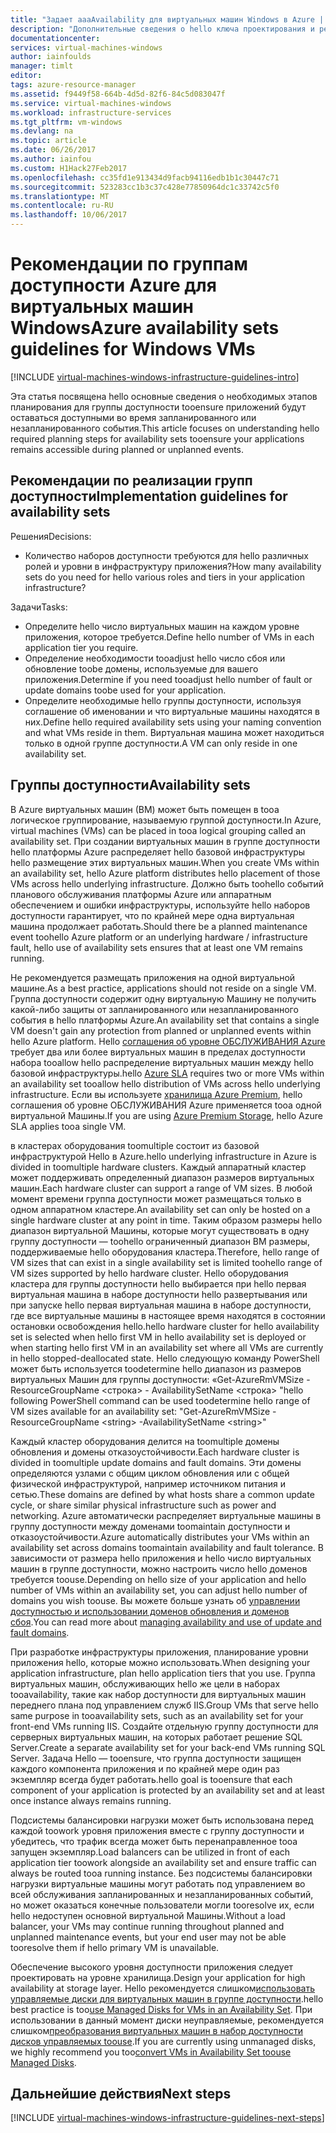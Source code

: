 ```yaml
---
title: "Задает aaaAvailability для виртуальных машин Windows в Azure | Документы Microsoft"
description: "Дополнительные сведения о hello ключа проектирования и реализации руководства по развертыванию наборов доступности в службах инфраструктуры Azure."
documentationcenter: 
services: virtual-machines-windows
author: iainfoulds
manager: timlt
editor: 
tags: azure-resource-manager
ms.assetid: f9449f58-664b-4d5d-82f6-84c5d083047f
ms.service: virtual-machines-windows
ms.workload: infrastructure-services
ms.tgt_pltfrm: vm-windows
ms.devlang: na
ms.topic: article
ms.date: 06/26/2017
ms.author: iainfou
ms.custom: H1Hack27Feb2017
ms.openlocfilehash: cc35fd1e913434d9facb94116edb1b1c30447c71
ms.sourcegitcommit: 523283cc1b3c37c428e77850964dc1c33742c5f0
ms.translationtype: MT
ms.contentlocale: ru-RU
ms.lasthandoff: 10/06/2017
---
```

# <a name="azure-availability-sets-guidelines-for-windows-vms"></a><span data-ttu-id="d9c16-103">Рекомендации по группам доступности Azure для виртуальных машин Windows</span><span class="sxs-lookup"><span data-stu-id="d9c16-103">Azure availability sets guidelines for Windows VMs</span></span>

[!INCLUDE [virtual-machines-windows-infrastructure-guidelines-intro](../../../includes/virtual-machines-windows-infrastructure-guidelines-intro.md)]

<span data-ttu-id="d9c16-104">Эта статья посвящена hello основные сведения о необходимых этапов планирования для группы доступности tooensure приложений будут оставаться доступными во время запланированного или незапланированного события.</span><span class="sxs-lookup"><span data-stu-id="d9c16-104">This article focuses on understanding hello required planning steps for availability sets tooensure your applications remains accessible during planned or unplanned events.</span></span>

## <a name="implementation-guidelines-for-availability-sets"></a><span data-ttu-id="d9c16-105">Рекомендации по реализации групп доступности</span><span class="sxs-lookup"><span data-stu-id="d9c16-105">Implementation guidelines for availability sets</span></span>
<span data-ttu-id="d9c16-106">Решения</span><span class="sxs-lookup"><span data-stu-id="d9c16-106">Decisions:</span></span>

* <span data-ttu-id="d9c16-107">Количество наборов доступности требуются для hello различных ролей и уровни в инфраструктуру приложения?</span><span class="sxs-lookup"><span data-stu-id="d9c16-107">How many availability sets do you need for hello various roles and tiers in your application infrastructure?</span></span>

<span data-ttu-id="d9c16-108">Задачи</span><span class="sxs-lookup"><span data-stu-id="d9c16-108">Tasks:</span></span>

* <span data-ttu-id="d9c16-109">Определите hello число виртуальных машин на каждом уровне приложения, которое требуется.</span><span class="sxs-lookup"><span data-stu-id="d9c16-109">Define hello number of VMs in each application tier you require.</span></span>
* <span data-ttu-id="d9c16-110">Определение необходимости tooadjust hello число сбоя или обновление toobe домены, используемые для вашего приложения.</span><span class="sxs-lookup"><span data-stu-id="d9c16-110">Determine if you need tooadjust hello number of fault or update domains toobe used for your application.</span></span>
* <span data-ttu-id="d9c16-111">Определите необходимые hello группы доступности, используя соглашение об именовании и что виртуальные машины находятся в них.</span><span class="sxs-lookup"><span data-stu-id="d9c16-111">Define hello required availability sets using your naming convention and what VMs reside in them.</span></span> <span data-ttu-id="d9c16-112">Виртуальная машина может находиться только в одной группе доступности.</span><span class="sxs-lookup"><span data-stu-id="d9c16-112">A VM can only reside in one availability set.</span></span>

## <a name="availability-sets"></a><span data-ttu-id="d9c16-113">Группы доступности</span><span class="sxs-lookup"><span data-stu-id="d9c16-113">Availability sets</span></span>
<span data-ttu-id="d9c16-114">В Azure виртуальных машин (ВМ) может быть помещен в tooa логическое группирование, называемую группой доступности.</span><span class="sxs-lookup"><span data-stu-id="d9c16-114">In Azure, virtual machines (VMs) can be placed in tooa logical grouping called an availability set.</span></span> <span data-ttu-id="d9c16-115">При создании виртуальных машин в группе доступности hello платформы Azure распределяет hello базовой инфраструктуры hello размещение этих виртуальных машин.</span><span class="sxs-lookup"><span data-stu-id="d9c16-115">When you create VMs within an availability set, hello Azure platform distributes hello placement of those VMs across hello underlying infrastructure.</span></span> <span data-ttu-id="d9c16-116">Должно быть toohello событий планового обслуживания платформы Azure или аппаратным обеспечением и ошибки инфраструктуры, используйте hello наборов доступности гарантирует, что по крайней мере одна виртуальная машина продолжает работать.</span><span class="sxs-lookup"><span data-stu-id="d9c16-116">Should there be a planned maintenance event toohello Azure platform or an underlying hardware / infrastructure fault, hello use of availability sets ensures that at least one VM remains running.</span></span>

<span data-ttu-id="d9c16-117">Не рекомендуется размещать приложения на одной виртуальной машине.</span><span class="sxs-lookup"><span data-stu-id="d9c16-117">As a best practice, applications should not reside on a single VM.</span></span> <span data-ttu-id="d9c16-118">Группа доступности содержит одну виртуальную Машину не получить какой-либо защиты от запланированного или незапланированного события в hello платформы Azure.</span><span class="sxs-lookup"><span data-stu-id="d9c16-118">An availability set that contains a single VM doesn't gain any protection from planned or unplanned events within hello Azure platform.</span></span> <span data-ttu-id="d9c16-119">Hello [соглашения об уровне ОБСЛУЖИВАНИЯ Azure](https://azure.microsoft.com/support/legal/sla/virtual-machines) требует два или более виртуальных машин в пределах доступности набора tooallow hello распределение виртуальных машин между hello базовой инфраструктуры.</span><span class="sxs-lookup"><span data-stu-id="d9c16-119">hello [Azure SLA](https://azure.microsoft.com/support/legal/sla/virtual-machines) requires two or more VMs within an availability set tooallow hello distribution of VMs across hello underlying infrastructure.</span></span> <span data-ttu-id="d9c16-120">Если вы используете [хранилища Azure Premium](../../storage/storage-premium-storage.md?toc=%2fazure%2fvirtual-machines%2flinux%2ftoc.json), hello соглашения об уровне ОБСЛУЖИВАНИЯ Azure применяется tooa одной виртуальной Машины.</span><span class="sxs-lookup"><span data-stu-id="d9c16-120">If you are using [Azure Premium Storage](../../storage/storage-premium-storage.md?toc=%2fazure%2fvirtual-machines%2flinux%2ftoc.json), hello Azure SLA applies tooa single VM.</span></span>

<span data-ttu-id="d9c16-121">в кластерах оборудования toomultiple состоит из базовой инфраструктурой Hello в Azure.</span><span class="sxs-lookup"><span data-stu-id="d9c16-121">hello underlying infrastructure in Azure is divided in toomultiple hardware clusters.</span></span> <span data-ttu-id="d9c16-122">Каждый аппаратный кластер может поддерживать определенный диапазон размеров виртуальных машин.</span><span class="sxs-lookup"><span data-stu-id="d9c16-122">Each hardware cluster can support a range of VM sizes.</span></span> <span data-ttu-id="d9c16-123">В любой момент времени группа доступности может размещаться только в одном аппаратном кластере.</span><span class="sxs-lookup"><span data-stu-id="d9c16-123">An availability set can only be hosted on a single hardware cluster at any point in time.</span></span> <span data-ttu-id="d9c16-124">Таким образом размеры hello диапазон виртуальной Машины, которые могут существовать в одну группу доступности — toohello ограниченный диапазон ВМ размеры, поддерживаемые hello оборудования кластера.</span><span class="sxs-lookup"><span data-stu-id="d9c16-124">Therefore, hello range of VM sizes that can exist in a single availability set is limited toohello range of VM sizes supported by hello hardware cluster.</span></span> <span data-ttu-id="d9c16-125">Hello оборудования кластера для группы доступности hello выбирается при hello первая виртуальная машина в наборе доступности hello развертывания или при запуске hello первая виртуальная машина в наборе доступности, где все виртуальные машины в настоящее время находятся в состоянии остановки освобождения hello.</span><span class="sxs-lookup"><span data-stu-id="d9c16-125">hello hardware cluster for hello availability set is selected when hello first VM in hello availability set is deployed or when starting hello first VM in an availability set where all VMs are currently in hello stopped-deallocated state.</span></span> <span data-ttu-id="d9c16-126">Hello следующую команду PowerShell может быть используется toodetermine hello диапазон из размеров виртуальных Машин для группы доступности: «Get-AzureRmVMSize - ResourceGroupName \<строка\> - AvailabilitySetName \<строка\> "</span><span class="sxs-lookup"><span data-stu-id="d9c16-126">hello following PowerShell command can be used toodetermine hello range of VM sizes available for an availability set: "Get-AzureRmVMSize -ResourceGroupName \<string\> -AvailabilitySetName \<string\>"</span></span>

<span data-ttu-id="d9c16-127">Каждый кластер оборудования делится на toomultiple домены обновления и домены отказоустойчивости.</span><span class="sxs-lookup"><span data-stu-id="d9c16-127">Each hardware cluster is divided in toomultiple update domains and fault domains.</span></span> <span data-ttu-id="d9c16-128">Эти домены определяются узлами с общим циклом обновления или с общей физической инфраструктурой, например источником питания и сетью.</span><span class="sxs-lookup"><span data-stu-id="d9c16-128">These domains are defined by what hosts share a common update cycle, or share similar physical infrastructure such as power and networking.</span></span> <span data-ttu-id="d9c16-129">Azure автоматически распределяет виртуальные машины в группу доступности между доменами toomaintain доступности и отказоустойчивости.</span><span class="sxs-lookup"><span data-stu-id="d9c16-129">Azure automatically distributes your VMs within an availability set across domains toomaintain availability and fault tolerance.</span></span> <span data-ttu-id="d9c16-130">В зависимости от размера hello приложения и hello число виртуальных машин в группе доступности, можно настроить число hello доменов требуется toouse.</span><span class="sxs-lookup"><span data-stu-id="d9c16-130">Depending on hello size of your application and hello number of VMs within an availability set, you can adjust hello number of domains you wish toouse.</span></span> <span data-ttu-id="d9c16-131">Вы можете больше узнать об [управлении доступностью и использовании доменов обновления и доменов сбоя](manage-availability.md).</span><span class="sxs-lookup"><span data-stu-id="d9c16-131">You can read more about [managing availability and use of update and fault domains](manage-availability.md).</span></span>

<span data-ttu-id="d9c16-132">При разработке инфраструктуры приложения, планирование уровни приложения hello, которые можно использовать.</span><span class="sxs-lookup"><span data-stu-id="d9c16-132">When designing your application infrastructure, plan hello application tiers that you use.</span></span> <span data-ttu-id="d9c16-133">Группа виртуальных машин, обслуживающих hello же цели в наборах tooavailability, такие как набор доступности для виртуальных машин переднего плана под управлением служб IIS.</span><span class="sxs-lookup"><span data-stu-id="d9c16-133">Group VMs that serve hello same purpose in tooavailability sets, such as an availability set for your front-end VMs running IIS.</span></span> <span data-ttu-id="d9c16-134">Создайте отдельную группу доступности для серверных виртуальных машин, на которых работает решение SQL Server.</span><span class="sxs-lookup"><span data-stu-id="d9c16-134">Create a separate availability set for your back-end VMs running SQL Server.</span></span> <span data-ttu-id="d9c16-135">Задача Hello — tooensure, что группа доступности защищен каждого компонента приложения и по крайней мере один раз экземпляр всегда будет работать.</span><span class="sxs-lookup"><span data-stu-id="d9c16-135">hello goal is tooensure that each component of your application is protected by an availability set and at least once instance always remains running.</span></span>

<span data-ttu-id="d9c16-136">Подсистемы балансировки нагрузки может быть использована перед каждой toowork уровня приложения вместе с группу доступности и убедитесь, что трафик всегда может быть перенаправленное tooa запущен экземпляр.</span><span class="sxs-lookup"><span data-stu-id="d9c16-136">Load balancers can be utilized in front of each application tier toowork alongside an availability set and ensure traffic can always be routed tooa running instance.</span></span> <span data-ttu-id="d9c16-137">Без подсистемы балансировки нагрузки виртуальные машины могут работать под управлением во всей обслуживания запланированных и незапланированных событий, но может оказаться конечные пользователи могли tooresolve их, если hello недоступен основной виртуальной Машины.</span><span class="sxs-lookup"><span data-stu-id="d9c16-137">Without a load balancer, your VMs may continue running throughout planned and unplanned maintenance events, but your end user may not be able tooresolve them if hello primary VM is unavailable.</span></span>

<span data-ttu-id="d9c16-138">Обеспечение высокого уровня доступности приложения следует проектировать на уровне хранилища.</span><span class="sxs-lookup"><span data-stu-id="d9c16-138">Design your application for high availability at storage layer.</span></span> <span data-ttu-id="d9c16-139">Hello рекомендуется слишком[использовать управляемые диски для виртуальных машин в группе доступности](manage-availability.md#use-managed-disks-for-vms-in-an-availability-set).</span><span class="sxs-lookup"><span data-stu-id="d9c16-139">hello best practice is too[use Managed Disks for VMs in an Availability Set](manage-availability.md#use-managed-disks-for-vms-in-an-availability-set).</span></span> <span data-ttu-id="d9c16-140">При использовании в данный момент диски неуправляемые, рекомендуется слишком[преобразования виртуальных машин в набор доступности дисков управляемых toouse](convert-unmanaged-to-managed-disks.md#convert-vms-in-an-availability-set).</span><span class="sxs-lookup"><span data-stu-id="d9c16-140">If you are currently using unmanaged disks, we highly recommend you too[convert VMs in Availability Set toouse Managed Disks](convert-unmanaged-to-managed-disks.md#convert-vms-in-an-availability-set).</span></span>

## <a name="next-steps"></a><span data-ttu-id="d9c16-141">Дальнейшие действия</span><span class="sxs-lookup"><span data-stu-id="d9c16-141">Next steps</span></span>
[!INCLUDE [virtual-machines-windows-infrastructure-guidelines-next-steps](../../../includes/virtual-machines-windows-infrastructure-guidelines-next-steps.md)]
